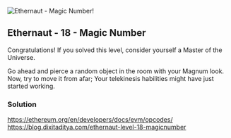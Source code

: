 ![Ethernaut - Magic Number!](https://ethernaut.openzeppelin.com/imgs/BigLevel18.svg)
## Ethernaut - 18 - Magic Number

Congratulations! If you solved this level, consider yourself a Master of the Universe.

Go ahead and pierce a random object in the room with your Magnum look. Now, try to move it from afar; Your telekinesis habilities might have just started working.

### Solution

https://ethereum.org/en/developers/docs/evm/opcodes/
https://blog.dixitaditya.com/ethernaut-level-18-magicnumber